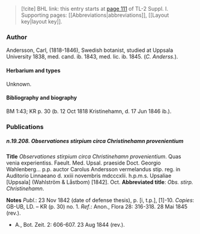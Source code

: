 > [!cite] BHL link: this entry starts at [page 111](https://www.biodiversitylibrary.org/item/103858#page/123/mode/1up) of TL-2 Suppl. I.
> Supporting pages: [[Abbreviations|abbreviations]], [[Layout key|layout key]].

### Author

Andersson, Carl, (1818-1846), Swedish botanist, studied at Uppsala University 1838, med. cand. ib. 1843, med. lic. ib. 1845. (*C. Anderss.*).

#### Herbarium and types

Unknown.

#### Bibliography and biography

BM 1:43; KR p. 30 (b. 12 Oct 1818 Kristinehamn, d. 17 Jun 1846 ib.).

### Publications

##### n.19.208. Observationes stirpium circa Christinehamn provenientium

**Title**
*Observationes stirpium circa Christinehamn provenientium*. Quas venia experientiss. Faeult. Med. Upsal. praeside Doct. Georgio Wahlenberg... p.p. auctor Carolus Andersson vermelandus stip. reg. in Auditorio Linnaeano d. xxiii novembris mdcccxlii. h.p.m.s. Upsaliae \[Uppsala\] (Wahlström & Låstbom) \[1842\]. Oct.
**Abbreviated title**: *Obs. stirp. Christinehamn*.

**Notes**
*Publ*.: 23 Nov 1842 (date of defense thesis), p. \[i, t.p.\], \[1\]-10. *Copies*: GB-UB, LD. – KR (p. 30) no. 1.
*Ref*.: Anon., Flora 28: 316-318. 28 Mai 1845 (rev.).
- A., Bot. Zeit. 2: 606-607. 23 Aug 1844 (rev.).

